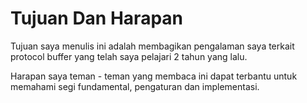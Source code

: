 # Tujuan Dan Harapan

Tujuan saya menulis ini adalah membagikan pengalaman saya terkait protocol buffer yang telah saya pelajari 2 tahun yang lalu.&#x20;

Harapan saya teman - teman yang membaca ini dapat terbantu untuk memahami  segi fundamental, pengaturan dan implementasi.
